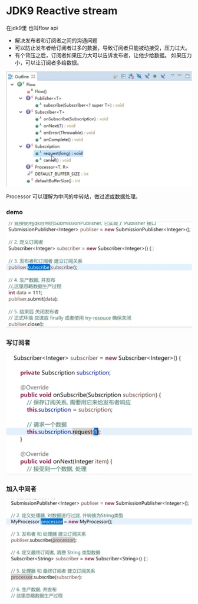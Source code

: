 # JDK9 Reactive stream

在jdk9里 也叫flow api

* 解决发布者和订阅者之间的沟通问题
* 可以防止发布者给订阅者过多的数据，导致订阅者只能被动接受，压力过大。
* 有个背压之后，订阅者如果压力大可以告诉发布者，让他少给数据。 如果压力小，可以让订阅者多给数据。

![](../.gitbook/assets/image%20%28357%29.png)

Processor 可以理解为中间的中转站，做过滤或数据处理。



### demo

![](../.gitbook/assets/image%20%28358%29.png)

### 写订阅者

![](../.gitbook/assets/image%20%28355%29.png)

### 加入中间者

![](../.gitbook/assets/image%20%28356%29.png)

